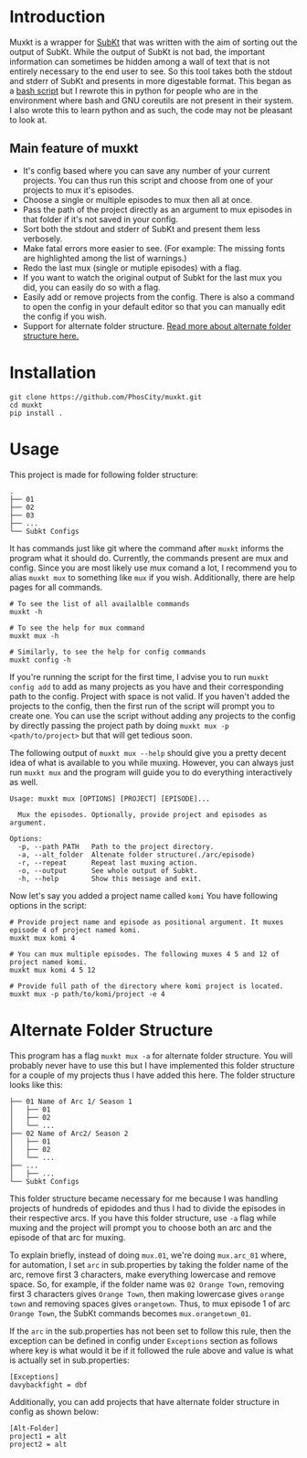 # Introduction

Muxkt is a wrapper for [SubKt](https://github.com/Myaamori/SubKt) that was written with the aim of sorting out the output of SubKt. While the output of SubKt is not bad, the important information can sometimes be hidden among a wall of text that is not entirely necessary to the end user to see. So this tool takes both the stdout and stderr of SubKt and presents in more digestable format. This began as a [bash script](https://github.com/PhosCity/muxsh) but I rewrote this in python for people who are in the environment where bash and GNU coreutils are not present in their system. I also wrote this to learn python and as such, the code may not be pleasant to look at.

## Main feature of muxkt

* It's config based where you can save any number of your current projects. You can thus run this script and choose from one of your projects to mux it's episodes.
* Choose a single or multiple episodes to mux then all at once.
* Pass the path of the project directly as an argument to mux episodes in that folder if it's not saved in your config.
* Sort both the stdout and stderr of SubKt and present them less verbosely.
* Make fatal errors more easier to see. (For example: The missing fonts are highlighted among the list of warnings.)
* Redo the last mux (single or mutiple episodes) with a flag.
* If you want to watch the original output of Subkt for the last mux you did, you can easily do so with a flag.
* Easily add or remove projects from the config. There is also a command to open the config in your default editor so that you can manually edit the config if you wish.
* Support for alternate folder structure. [Read more about alternate folder structure here.](https://github.com/PhosCity/muxkt#alternate-folder-structure)

# Installation

```
git clone https://github.com/PhosCity/muxkt.git
cd muxkt
pip install .
```

# Usage
This project is made for following folder structure:
```
.
├── 01
├── 02
├── 03
├── ...
└── Subkt Configs
```

It has commands just like git where the command after `muxkt` informs the program what it should do. Currently, the commands present are mux and config. Since you are most likely use mux comand a lot, I recommend you to alias `muxkt mux` to something like `mux` if you wish. Additionally, there are help pages for all commands.

```
# To see the list of all availalble commands
muxkt -h

# To see the help for mux command
muxkt mux -h

# Similarly, to see the help for config commands
muxkt config -h
```

If you're running the script for the first time, I advise you to run `muxkt config add` to add as many projects as you have and their corresponding path to the config. Project with space is not valid. If you haven't added the projects to the config, then the first run of the script will prompt you to create one. You can use the script without adding any projects to the config by directly passing the project path by doing `muxkt mux -p <path/to/project>` but that will get tedious soon.

The following output of `muxkt mux --help` should give you a pretty decent idea of what is available to you while muxing. However, you can always just run `muxkt mux` and the program will guide you to do everything interactively as well.

```
Usage: muxkt mux [OPTIONS] [PROJECT] [EPISODE]...

  Mux the episodes. Optionally, provide project and episodes as argument.

Options:
  -p, --path PATH   Path to the project directory.
  -a, --alt_folder  Altenate folder structure(./arc/episode)
  -r, --repeat      Repeat last muxing action.
  -o, --output      See whole output of Subkt.
  -h, --help        Show this message and exit.
```

Now let's say you added a project name called `komi` You have following options in the script:

```
# Provide project name and episode as positional argument. It muxes episode 4 of project named komi.
muxkt mux komi 4

# You can mux multiple episodes. The following muxes 4 5 and 12 of project named komi.
muxkt mux komi 4 5 12

# Provide full path of the directory where komi project is located.
muxkt mux -p path/to/komi/project -e 4
```

# Alternate Folder Structure
This program has a flag `muxkt mux -a` for alternate folder structure. You will probably never have to use this but I have implemented this folder structure for a couple of my projects thus I have added this here. The folder structure looks like this:
```.
├── 01 Name of Arc 1/ Season 1
│   ├── 01
│   ├── 02
│   └── ...
├── 02 Name of Arc2/ Season 2
│   ├── 01
│   ├── 02
│   └── ...
├── ...
│   ├── ...
└── Subkt Configs
```
This folder structure became necessary for me because I was handling projects of hundreds of epidodes and thus I had to divide the episodes in their respective arcs. If you have this folder structure, use `-a` flag while muxing and the project will prompt you to choose both an arc and the episode of that arc for muxing.

To explain briefly, instead of doing `mux.01`, we're doing `mux.arc_01` where, for automation, I set `arc` in sub.properties by taking the folder name of the arc, remove first 3 characters, make everything lowercase and remove space. So, for example, if the folder name was `02 Orange Town`, removing first 3 characters gives `Orange Town`, then making lowercase gives `orange town` and removing spaces gives `orangetown`. Thus, to mux episode 1 of arc `Orange Town`, the SubKt commands becomes `mux.orangetown_01`.

If the `arc` in the sub.properties has not been set to follow this rule, then the exception can be defined in config under `Exceptions` section as follows where key is what would it be if it followed the rule above and value is what is actually set in sub.properties:

```
[Exceptions]
davybackfight = dbf
```

Additionally, you can add projects that have alternate folder structure in config as shown below:

```
[Alt-Folder]
project1 = alt
project2 = alt
```
